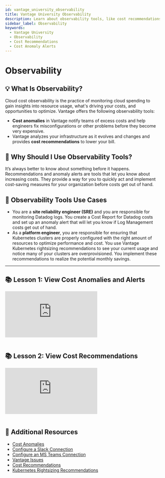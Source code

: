 ```yaml
---
id: vantage_university_observability
title: Vantage University Observability
description: Learn about observability tools, like cost recommendations and anomaly alerts, in this Vantage University section.
sidebar_label: Observability
keywords:
  - Vantage University
  - Observability
  - Cost Recommendations
  - Cost Anomaly Alerts
---
```


# Observability

## 💡 What Is Observability?

Cloud cost observability is the practice of monitoring cloud spending to gain insights into resource usage, what's driving your costs, and opportunities to optimize. Vantage offers the following observability tools:

- **Cost anomalies** in Vantage notify teams of excess costs and help engineers fix misconfigurations or other problems before they become very expensive.
- Vantage analyzes your infrastructure as it evolves and changes and provides **cost recommendations** to lower your bill. 

## 💭 Why Should I Use Observability Tools?

It’s always better to know about something before it happens. Recommendations and anomaly alerts are tools that let you know about increasing costs. They provide a way for you to quickly act and implement cost-saving measures for your organization before costs get out of hand.

## 📝 Observability Tools Use Cases

- You are a **site reliability engineer (SRE)** and you are responsible for monitoring Datadog logs. You create a Cost Report for Datadog costs and set up an anomaly alert that will let you know if Log Management costs get out of hand.
- As a **platform engineer**, you are responsible for ensuring that Kubernetes clusters are properly configured with the right amount of resources to optimize performance and cost. You use Vantage Kubernetes rightsizing recommendations to see your current usage and notice many of your clusters are overprovisioned. You implement these recommendations to realize the potential monthly savings.

---

## 📚 Lesson 1: View Cost Anomalies and Alerts

<div style={{ position: 'relative', paddingBottom: '56.25%', height: 0 }}>
    <iframe src="https://www.loom.com/embed/ef68829e8f234fd3963098fb176794e0" frameborder="0" webkitallowfullscreen="true" mozallowfullscreen="true" allowfullscreen="true" style={{ position: 'absolute', top: 0, left: 0, width: '100%', height: '100%', borderRadius: '10px' }}></iframe>
</div><br/>

## 📚 Lesson 2: View Cost Recommendations

<div style={{ position: 'relative', paddingBottom: '56.25%', height: 0 }}>
    <iframe src="https://www.loom.com/embed/5597828b480543629ee94d7b59bc6af7" frameborder="0" webkitallowfullscreen="true" mozallowfullscreen="true" allowfullscreen="true" style={{ position: 'absolute', top: 0, left: 0, width: '100%', height: '100%', borderRadius: '10px' }}></iframe>
</div><br/>

## 📖 Additional Resources

- [Cost Anomalies](/cost_anomaly_alerts)
- [Configure a Slack Connection](/report_notifications#slack)
- [Configure an MS Teams Connection](/report_notifications#ms-teams)
- [Vantage Issues](/issues)
- [Cost Recommendations](/cost_recommendations)
- [Kubernetes Rightsizing Recommendations](/cost_recommendations#kubernetes-rightsizing)